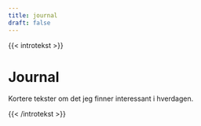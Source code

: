 ```yaml
---
title: journal
draft: false
---
```


{{< introtekst >}}
<h1>Journal</h1>
<p>Kortere tekster om det jeg finner interessant i hverdagen.</p>
{{< /introtekst >}}
